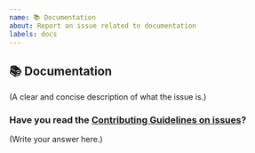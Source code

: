 ```yaml
---
name: 📚 Documentation
about: Report an issue related to documentation
labels: docs
---
```


## 📚 Documentation

(A clear and concise description of what the issue is.)

### Have you read the [Contributing Guidelines on issues](https://github.com/aragon/aragon-cli/blob/master/CONTRIBUTING.md#ways-to-contribute)?

(Write your answer here.)
